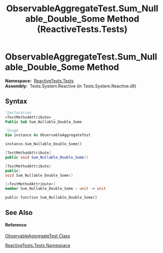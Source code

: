 ﻿---
title: ObservableAggregateTest.Sum_Nullable_Double_Some Method  (ReactiveTests.Tests)
TOCTitle: Sum_Nullable_Double_Some Method
ms:assetid: M:ReactiveTests.Tests.ObservableAggregateTest.Sum_Nullable_Double_Some
ms:mtpsurl: https://msdn.microsoft.com/en-us/library/reactivetests.tests.observableaggregatetest.sum_nullable_double_some(v=VS.103)
ms:contentKeyID: 36619334
ms.date: 06/28/2011
mtps_version: v=VS.103
f1_keywords:
- ReactiveTests.Tests.ObservableAggregateTest.Sum_Nullable_Double_Some
dev_langs:
- CSharp
- JScript
- VB
- FSharp
- c++
---

# ObservableAggregateTest.Sum\_Nullable\_Double\_Some Method

**Namespace:**  [ReactiveTests.Tests](hh289046\(v=vs.103\).md)  
**Assembly:**  Tests.System.Reactive (in Tests.System.Reactive.dll)

## Syntax

``` vb
'Declaration
<TestMethodAttribute> _
Public Sub Sum_Nullable_Double_Some
```

``` vb
'Usage
Dim instance As ObservableAggregateTest

instance.Sum_Nullable_Double_Some()
```

``` csharp
[TestMethodAttribute]
public void Sum_Nullable_Double_Some()
```

``` c++
[TestMethodAttribute]
public:
void Sum_Nullable_Double_Some()
```

``` fsharp
[<TestMethodAttribute>]
member Sum_Nullable_Double_Some : unit -> unit 
```

``` jscript
public function Sum_Nullable_Double_Some()
```

## See Also

#### Reference

[ObservableAggregateTest Class](hh314823\(v=vs.103\).md)

[ReactiveTests.Tests Namespace](hh289046\(v=vs.103\).md)

